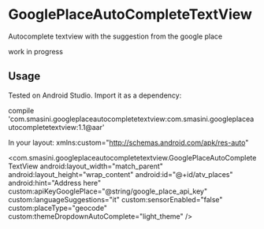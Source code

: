 # GooglePlaceAutoCompleteTextView
Autocomplete textview with the suggestion from the google place

work in progress

## Usage
Tested on Android Studio.
Import it as a dependency:

compile 'com.smasini.googleplaceautocompletetextview:com.smasini.googleplaceautocompletetextview:1.1@aar'

In your layout:
xmlns:custom="http://schemas.android.com/apk/res-auto"

<com.smasini.googleplaceautocompletetextview.GooglePlaceAutoCompleteTextView
            android:layout_width="match_parent"
            android:layout_height="wrap_content"
            android:id="@+id/atv_places"
            android:hint="Address here"
            custom:apiKeyGooglePlace="@string/google_place_api_key"
            custom:languageSuggestions="it"
            custom:sensorEnabled="false"
            custom:placeType="geocode"
            custom:themeDropdownAutoComplete="light_theme"
            />
